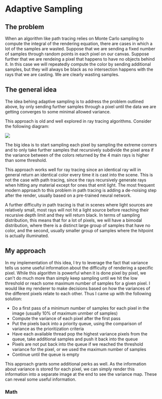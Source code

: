 # Adaptive Sampling

## The problem

When an algorithm like path tracing relies on Monte Carlo sampling to compute the integral of the rendering equation, there are cases in which a lot of the samples are wasted. Suppose that we are sending a fixed number of samples through random points in each pixel on our canvas. Suppose further that we are rendeing a pixel that happens to have no objects behind it. In this case we will repeatedly compute the color by sending additional samples, but they will always be black as no intersection happens with the rays that we are casting. We are clearly wasting samples. 

## The general idea

The idea behing adaptive sampling is to address the problem outlined above, by only sending further samples through a pixel until the data we are getting converges to some minimal allowed variance. 

This approach is old and well explored in ray tracing algorithms. Consider the following diagram:

<img src="https://web.cs.wpi.edu/~matt/courses/cs563/talks/antialiasing/aliasing4.gif"></img>

The big idea is to start sampling each pixel by sampling the extreme corners and to only take further samples that recursively subdivide the pixel area if the variance between of the colors returned by the 4 main rays is higher than some threshold.

This approach works well for ray tracing since an identical ray will in general return an identical color every time it is cast into the scene. This is not the case with path tracing, since the rays recursively generate rays when hitting any material except for ones that emit light. The most frequent modern approach to this problem in path tracing is adding a de-noising step after the render, usually based on a pre-trained neural network.

A further difficulty in path tracing is that in scenes where light sources are relatively small, most rays will not hit a light source before reaching their recursive depth limit and they will return black. In terms of sampling distribution, this means that for a lot of pixels, we will have a bimodal distribution, where there is a distinct large group of samples that have no color, and the second, usually smaller group of samples where the hitpoint is actually illuminated.

## My approach 

In my implementation of this idea, I try to leverage the fact that variance tells us some useful information about the difficulty of rendering a specific pixel. While this algorithm is powerful when it is done pixel by pixel, we can't do much more than simply keep sampling until we hit the low threshold or reach some maximum number of samples for a given pixel. I would like my renderer to make decisions based on how the variances of the different pixels relate to each other. Thus I came up with the following solution:

* Do a first pass of a minimum number of samples for each pixel in the image (usually 10% of maximum unmber of samples)
* Compute the variance of each pixel after the first pass
* Put the pixels back into a priority queue, using the comparison of variance as the prioritization criteria
* Have each available thread pop the highest variance pixels from the queue, take additional samples and push it back into the queue
* Pixels are not put back into the queue if we reached the threshold variance for the pixel, or we used the maximum number of samples
* Continue until the queue is empty

This approach grants some additional perks as well. As the information about variance is stored for each pixel, we can simply render this information into a separate image at the end to see the variance map. These can reveal some useful information.

### Math


